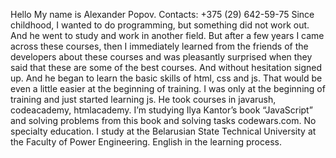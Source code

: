 Hello My name is Alexander Popov. 
Contacts: +375 (29) 642-59-75 Since childhood, I wanted to do programming, but something did not work out. 
And he went to study and work in another field. 
But after a few years I came across these courses, then I immediately learned from the friends of the developers about these courses and was pleasantly surprised when they said that these are some of the best courses. 
And without hesitation signed up. And he began to learn the basic skills of html, css and js. 
That would be even a little easier at the beginning of training. I was only at the beginning of training and just started learning js. He took courses in javarush, codeacademy, htmlacademy. I’m studying Ilya Kantor’s book “JavaScript” and solving problems from this book and solving tasks codewars.com. No specialty education. 
I study at the Belarusian State Technical University at the Faculty of Power Engineering. English in the learning process.